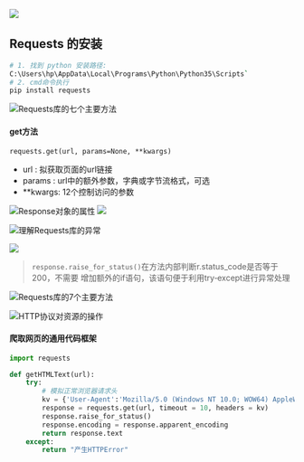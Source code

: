 ![](https://upload-images.jianshu.io/upload_images/1662509-4c2d897b87504fcb.png?imageMogr2/auto-orient/strip%7CimageView2/2/w/1240)

## Requests 的安装

```sh
# 1. 找到 python 安装路径:
C:\Users\hp\AppData\Local\Programs\Python\Python35\Scripts`
# 2. cmd命令执行
pip install requests
```

![Requests库的七个主要方法](https://upload-images.jianshu.io/upload_images/1662509-4ea1f3a2aa5deec5.png?imageMogr2/auto-orient/strip%7CimageView2/2/w/1240)

#### get方法

`requests.get(url, params=None, **kwargs)`
* url : 拟获取页面的url链接
* params : url中的额外参数，字典或字节流格式，可选
* **kwargs: 12个控制访问的参数

![Response对象的属性](https://upload-images.jianshu.io/upload_images/1662509-7bd8fc91c80c94d9.png?imageMogr2/auto-orient/strip%7CimageView2/2/w/1240)
![](https://upload-images.jianshu.io/upload_images/1662509-ca5a975f64f621d4.png?imageMogr2/auto-orient/strip%7CimageView2/2/w/1240)

![理解Requests库的异常](https://upload-images.jianshu.io/upload_images/1662509-32b09206e8191917.png?imageMogr2/auto-orient/strip%7CimageView2/2/w/1240)

![](https://upload-images.jianshu.io/upload_images/1662509-d1390251e630e75c.png?imageMogr2/auto-orient/strip%7CimageView2/2/w/1240)

> `response.raise_for_status()`在方法内部判断r.status_code是否等于200，不需要
增加额外的if语句，该语句便于利用try‐except进行异常处理

![Requests库的7个主要方法](https://upload-images.jianshu.io/upload_images/1662509-b8bb7703ec30c5ac.png?imageMogr2/auto-orient/strip%7CimageView2/2/w/1240)

![HTTP协议对资源的操作](https://upload-images.jianshu.io/upload_images/1662509-58afed719b3938b6.png?imageMogr2/auto-orient/strip%7CimageView2/2/w/1240)

#### 爬取网页的通用代码框架

```py
import requests

def getHTMLText(url):
    try:
        # 模拟正常浏览器请求头
        kv = {'User-Agent':'Mozilla/5.0 (Windows NT 10.0; WOW64) AppleWebKit/537.36 (KHTML, like Gecko) Chrome/63.0.3239.132'}
        response = requests.get(url, timeout = 10, headers = kv)
        response.raise_for_status()
        response.encoding = response.apparent_encoding
        return response.text
    except:
        return "产生HTTPError"
```
